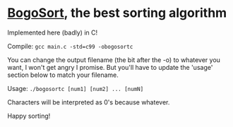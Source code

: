 # [BogoSort](https://en.wikipedia.org/wiki/Bogosort), the best sorting algorithm

Implemented here (badly) in C!

Compile: `gcc main.c -std=c99 -obogosortc`

You can change the output filename (the bit after the -o) to whatever you want, I won't get angry I promise. But you'll have to 
update the 'usage' section below to match your filename. 

Usage: `./bogosortc [num1] [num2] ... [numN]`

Characters will be interpreted as 0's because whatever. 

Happy sorting!
